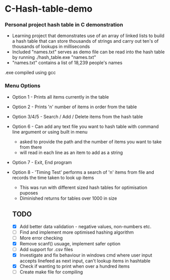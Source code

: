 # C-Hash-table-demo

### Personal project hash table in C demonstration

- Learning project that demonstrates use of an array of linked lists to build a hash table that can store thousands of strings and carry out ten's of thousands of lookups in milliseconds
- Included "names.txt" serves as demo file can be read into the hash table by running ./hash_table.exe "names.txt"
- "names.txt" contains a list of 18,239 people's names

.exe compiled using gcc 

### Menu Options
- Option 1 - Prints all items currently in the table 
- Option 2 - Prints 'n' number of items in order from the table
- Option 3/4/5 - Search / Add / Delete items from the hash table
- Option 6 - Can add any text file you want to hash table with command line argument or using built in menu
  - asked to provide the path and the number of items you want to take from there
  - will read in each line as an item to add as a string
- Option 7 - Exit, End program
- Option 8 - 'Timing Test' performs a search of 'n' items from file and records the time taken to look up items
  - This was run with different sized hash tables for optimisation puposes
  - Diminished returns for tables over 1000 in size


  ## TODO
  - [x] Add better data validation - negative values, non-numbers etc.
  - [ ] Find and implement more optimised hashing algorithm
  - [ ] More error checking
  - [x] Remove scanf() usuage, implement safer option
  - [ ] Add support for .csv files
  - [x] Investigate and fix behaviour in windows cmd where user input accepts linefeed as next input, can't lookup items in hashtable
  - [x] Check if wanting to print when over a hundred items
  - [ ] Create make file for compiling

